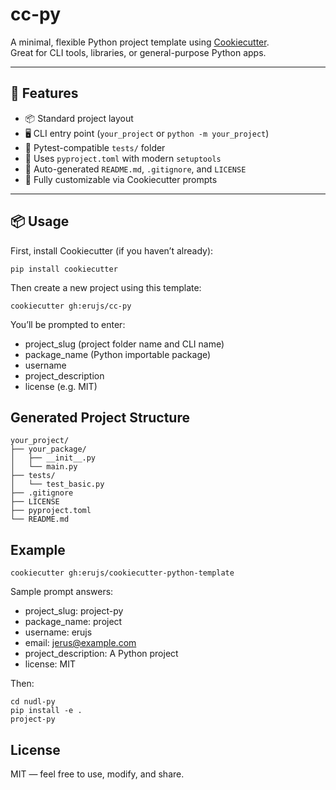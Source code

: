# cc-py

A minimal, flexible Python project template using [Cookiecutter](https://github.com/cookiecutter/cookiecutter).  
Great for CLI tools, libraries, or general-purpose Python apps.

---

## 🚀 Features

- 📦 Standard project layout
- 🖥 CLI entry point (`your_project` or `python -m your_project`)
- 🧪 Pytest-compatible `tests/` folder
- 📄 Uses `pyproject.toml` with modern `setuptools`
- 📜 Auto-generated `README.md`, `.gitignore`, and `LICENSE`
- 🔧 Fully customizable via Cookiecutter prompts

---

## 📦 Usage

First, install Cookiecutter (if you haven’t already):

```
pip install cookiecutter
```

Then create a new project using this template:

```
cookiecutter gh:erujs/cc-py
```

You’ll be prompted to enter:

- project_slug (project folder name and CLI name)
- package_name (Python importable package)
- username
- project_description
- license (e.g. MIT)

## Generated Project Structure

```
your_project/
├── your_package/
│   ├── __init__.py
│   └── main.py
├── tests/
│   └── test_basic.py
├── .gitignore
├── LICENSE
├── pyproject.toml
└── README.md
```

## Example

```
cookiecutter gh:erujs/cookiecutter-python-template
```

Sample prompt answers:

- project_slug: project-py
- package_name: project
- username: erujs
- email: jerus@example.com
- project_description: A Python project
- license: MIT

Then:

```
cd nudl-py
pip install -e .
project-py
```

## License
MIT — feel free to use, modify, and share.